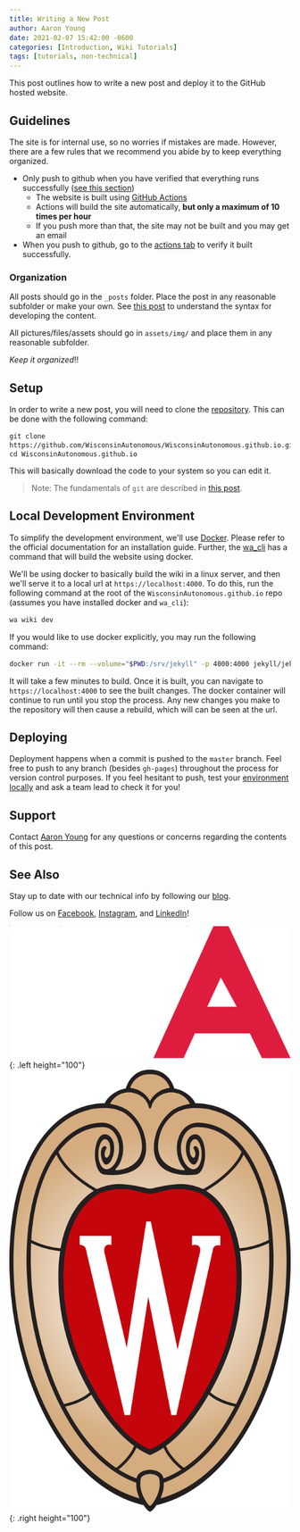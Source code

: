 ```yaml
---
title: Writing a New Post
author: Aaron Young
date: 2021-02-07 15:42:00 -0600
categories: [Introduction, Wiki Tutorials]
tags: [tutorials, non-technical]
---
```


This post outlines how to write a new post and deploy it to the GitHub hosted website.

## Guidelines

The site is for internal use, so no worries if mistakes are made. However, there are a few rules that we recommend you abide by to keep everything organized.

- Only push to github when you have verified that everything runs successfully ([see this section](#local-development-environment))
	- The website is built using [GitHub Actions](https://github.com/features/actions)
	- Actions will build the site automatically, **but only a maximum of 10 times per hour**
	- If you push more than that, the site may not be built and you may get an email
- When you push to github, go to the [actions tab](https://github.com/WisconsinAutonomous/WisconsinAutonomous.github.io/actions) to verify it built successfully.

### Organization

All posts should go in the `_posts` folder. Place the post in any reasonable subfolder or make your own. See [this post](/posts/post-markdown-overview) to understand the syntax for developing the content.

All pictures/files/assets should go in `assets/img/` and place them in any reasonable subfolder.

_Keep it organized_!!

## Setup

In order to write a new post, you will need to clone the [repository](https://github.com/WisconsinAutonomous/WisconsinAutonomous.github.io). This can be done with the following command:
```shell
git clone https://github.com/WisconsinAutonomous/WisconsinAutonomous.github.io.git
cd WisconsinAutonomous.github.io
```

This will basically download the code to your system so you can edit it.

> Note: The fundamentals of `git` are described in [this post](/posts/git).

## Local Development Environment

To simplify the development environment, we'll use [Docker](https://www.docker.com/). Please refer to the official documentation for an installation guide. Further, the [wa\_cli](https://wisconsinautonomous.github.io/wa_cli) has a command that will build the website using docker.

We'll be using docker to basically build the wiki in a linux server, and then we'll serve it to a local url at `https://localhost:4000`. To do this, run the following command at the root of the `WisconsinAutonomous.github.io` repo (assumes you have installed docker and `wa_cli`):

```bash
wa wiki dev
```

If you would like to use docker explicitly, you may run the following command:

```bash
docker run -it --rm --volume="$PWD:/srv/jekyll" -p 4000:4000 jekyll/jekyll jekyll serve
```

It will take a few minutes to build. Once it is built, you can navigate to `https://localhost:4000` to see the built changes. The docker container will continue to run until you stop the process. Any new changes you make to the repository will then cause a rebuild, which will can be seen at the url.

## Deploying

Deployment happens when a commit is pushed to the `master` branch. Feel free to push to any branch (besides `gh-pages`) throughout the process for version control purposes. If you feel hesitant to push, test your [environment locally](#local-development-environment) and ask a team lead to check it for you!

## Support

Contact [Aaron Young](mailto:aryoung5@wisc.edu) for any questions or concerns regarding the contents of this post.

## See Also

Stay up to date with our technical info by following our [blog](https://wa.wisc.edu/blog).

Follow us on [Facebook](https://www.facebook.com/wisconsinautonomous/), [Instagram](https://www.instagram.com/wisconsinautonomous/), and [LinkedIn](https://www.linkedin.com/company/wisconsin-autonomous/about/)!

![WA Logo](/assets/img/logos/wa-white.png){: .left height="100"}
![Wisconsin Crest](/assets/img/logos/uw-crest.png){: .right height="100"}
